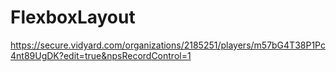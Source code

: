 # FlexboxLayout

https://secure.vidyard.com/organizations/2185251/players/m57bG4T38P1Pc4nt89UgDK?edit=true&npsRecordControl=1
